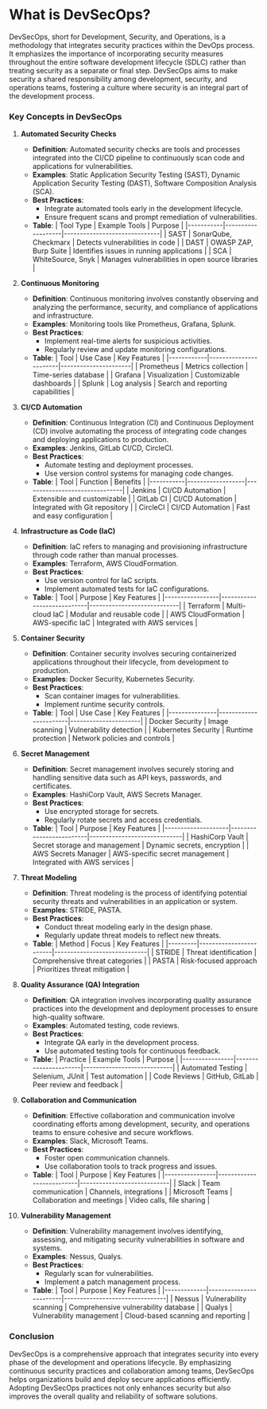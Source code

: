 # What is DevSecOps?

DevSecOps, short for Development, Security, and Operations, is a methodology that integrates security practices within the DevOps process. It emphasizes the importance of incorporating security measures throughout the entire software development lifecycle (SDLC) rather than treating security as a separate or final step. DevSecOps aims to make security a shared responsibility among development, security, and operations teams, fostering a culture where security is an integral part of the development process.

### Key Concepts in DevSecOps

1. **Automated Security Checks**
   - **Definition**: Automated security checks are tools and processes integrated into the CI/CD pipeline to continuously scan code and applications for vulnerabilities.
   - **Examples**: Static Application Security Testing (SAST), Dynamic Application Security Testing (DAST), Software Composition Analysis (SCA).
   - **Best Practices**: 
     - Integrate automated tools early in the development lifecycle.
     - Ensure frequent scans and prompt remediation of vulnerabilities.
   - **Table**:
     | Tool Type | Example Tools     | Purpose                      |
     |-----------|-------------------|------------------------------|
     | SAST      | SonarQube, Checkmarx | Detects vulnerabilities in code |
     | DAST      | OWASP ZAP, Burp Suite | Identifies issues in running applications |
     | SCA       | WhiteSource, Snyk   | Manages vulnerabilities in open source libraries |

2. **Continuous Monitoring**
   - **Definition**: Continuous monitoring involves constantly observing and analyzing the performance, security, and compliance of applications and infrastructure.
   - **Examples**: Monitoring tools like Prometheus, Grafana, Splunk.
   - **Best Practices**: 
     - Implement real-time alerts for suspicious activities.
     - Regularly review and update monitoring configurations.
   - **Table**:
     | Tool       | Use Case              | Key Features         |
     |------------|-----------------------|----------------------|
     | Prometheus | Metrics collection    | Time-series database |
     | Grafana    | Visualization         | Customizable dashboards |
     | Splunk     | Log analysis          | Search and reporting capabilities |

3. **CI/CD Automation**
   - **Definition**: Continuous Integration (CI) and Continuous Deployment (CD) involve automating the process of integrating code changes and deploying applications to production.
   - **Examples**: Jenkins, GitLab CI/CD, CircleCI.
   - **Best Practices**: 
     - Automate testing and deployment processes.
     - Use version control systems for managing code changes.
   - **Table**:
     | Tool      | Function         | Benefits                      |
     |-----------|------------------|-------------------------------|
     | Jenkins   | CI/CD Automation | Extensible and customizable   |
     | GitLab CI | CI/CD Automation | Integrated with Git repository |
     | CircleCI  | CI/CD Automation | Fast and easy configuration   |

4. **Infrastructure as Code (IaC)**
   - **Definition**: IaC refers to managing and provisioning infrastructure through code rather than manual processes.
   - **Examples**: Terraform, AWS CloudFormation.
   - **Best Practices**: 
     - Use version control for IaC scripts.
     - Implement automated tests for IaC configurations.
   - **Table**:
     | Tool            | Purpose                    | Key Features               |
     |-----------------|----------------------------|----------------------------|
     | Terraform       | Multi-cloud IaC            | Modular and reusable code  |
     | AWS CloudFormation | AWS-specific IaC         | Integrated with AWS services |

5. **Container Security**
   - **Definition**: Container security involves securing containerized applications throughout their lifecycle, from development to production.
   - **Examples**: Docker Security, Kubernetes Security.
   - **Best Practices**: 
     - Scan container images for vulnerabilities.
     - Implement runtime security controls.
   - **Table**:
     | Tool          | Use Case              | Key Features         |
     |---------------|-----------------------|----------------------|
     | Docker Security | Image scanning        | Vulnerability detection |
     | Kubernetes Security | Runtime protection  | Network policies and controls |

6. **Secret Management**
   - **Definition**: Secret management involves securely storing and handling sensitive data such as API keys, passwords, and certificates.
   - **Examples**: HashiCorp Vault, AWS Secrets Manager.
   - **Best Practices**: 
     - Use encrypted storage for secrets.
     - Regularly rotate secrets and access credentials.
   - **Table**:
     | Tool               | Purpose                 | Key Features                |
     |--------------------|-------------------------|-----------------------------|
     | HashiCorp Vault    | Secret storage and management | Dynamic secrets, encryption |
     | AWS Secrets Manager | AWS-specific secret management | Integrated with AWS services |

7. **Threat Modeling**
   - **Definition**: Threat modeling is the process of identifying potential security threats and vulnerabilities in an application or system.
   - **Examples**: STRIDE, PASTA.
   - **Best Practices**: 
     - Conduct threat modeling early in the design phase.
     - Regularly update threat models to reflect new threats.
   - **Table**:
     | Method  | Focus                  | Key Features                |
     |---------|------------------------|-----------------------------|
     | STRIDE  | Threat identification   | Comprehensive threat categories |
     | PASTA   | Risk-focused approach   | Prioritizes threat mitigation |

8. **Quality Assurance (QA) Integration**
   - **Definition**: QA integration involves incorporating quality assurance practices into the development and deployment processes to ensure high-quality software.
   - **Examples**: Automated testing, code reviews.
   - **Best Practices**: 
     - Integrate QA early in the development process.
     - Use automated testing tools for continuous feedback.
   - **Table**:
     | Practice       | Example Tools        | Purpose                    |
     |----------------|----------------------|----------------------------|
     | Automated Testing | Selenium, JUnit   | Test automation            |
     | Code Reviews    | GitHub, GitLab       | Peer review and feedback   |

9. **Collaboration and Communication**
   - **Definition**: Effective collaboration and communication involve coordinating efforts among development, security, and operations teams to ensure cohesive and secure workflows.
   - **Examples**: Slack, Microsoft Teams.
   - **Best Practices**: 
     - Foster open communication channels.
     - Use collaboration tools to track progress and issues.
   - **Table**:
     | Tool           | Purpose                  | Key Features               |
     |----------------|--------------------------|----------------------------|
     | Slack          | Team communication        | Channels, integrations     |
     | Microsoft Teams | Collaboration and meetings | Video calls, file sharing |

10. **Vulnerability Management**
    - **Definition**: Vulnerability management involves identifying, assessing, and mitigating security vulnerabilities in software and systems.
    - **Examples**: Nessus, Qualys.
    - **Best Practices**: 
      - Regularly scan for vulnerabilities.
      - Implement a patch management process.
    - **Table**:
      | Tool        | Purpose                | Key Features                   |
      |-------------|------------------------|--------------------------------|
      | Nessus      | Vulnerability scanning | Comprehensive vulnerability database |
      | Qualys      | Vulnerability management | Cloud-based scanning and reporting |

### Conclusion

DevSecOps is a comprehensive approach that integrates security into every phase of the development and operations lifecycle. By emphasizing continuous security practices and collaboration among teams, DevSecOps helps organizations build and deploy secure applications efficiently. Adopting DevSecOps practices not only enhances security but also improves the overall quality and reliability of software solutions.
